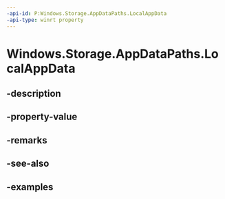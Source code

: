 ```yaml
---
-api-id: P:Windows.Storage.AppDataPaths.LocalAppData
-api-type: winrt property
---
```


<!-- Property syntax.
public string LocalAppData { get; }
-->

# Windows.Storage.AppDataPaths.LocalAppData

## -description

## -property-value

## -remarks

## -see-also

## -examples

